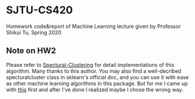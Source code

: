 # SJTU-CS420
 Homework code&report of Machine Learning lecture given by Professor Shikui Tu, Spring 2020

## Note on HW2
Please refer to [Spectural-Clustering](https://github.com/SongDark/SpectralClustering/blob/master) for detail implementations of this algorithm. Many thanks to this author. You may also find a well-decribed specturalcluster class in sklearn's official doc, and you can use it with ease as other machine learning algorithms in this package. But for me I came up with [this](https://github.com/SongDark/SpectralClustering/blob/master/) first and after I've done I realized maybe I chose the wrong way.
